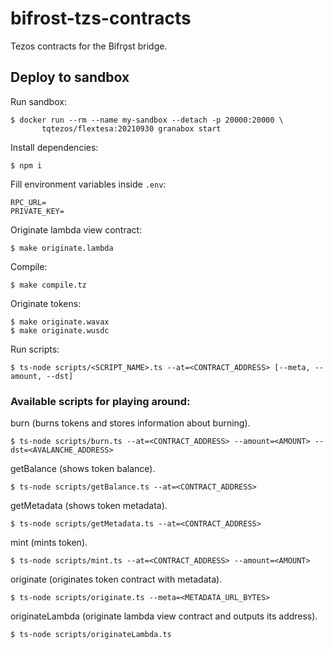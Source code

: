 # bifrost-tzs-contracts
Tezos contracts for the Bifrǫst bridge.

## Deploy to sandbox

Run sandbox:
```
$ docker run --rm --name my-sandbox --detach -p 20000:20000 \
       tqtezos/flextesa:20210930 granabox start
```

Install dependencies:
```
$ npm i
```

Fill environment variables inside ```.env```:
```
RPC_URL=
PRIVATE_KEY=
```

Originate lambda view contract:
```
$ make originate.lambda
```

Compile:
```
$ make compile.tz
```

Originate tokens:
```
$ make originate.wavax
$ make originate.wusdc
```

Run scripts:
```
$ ts-node scripts/<SCRIPT_NAME>.ts --at=<CONTRACT_ADDRESS> [--meta, --amount, --dst]
```

### Available scripts for playing around: 

burn (burns tokens and stores information about burning).
```
$ ts-node scripts/burn.ts --at=<CONTRACT_ADDRESS> --amount=<AMOUNT> --dst=<AVALANCHE_ADDRESS>
```

getBalance (shows token balance).
```
$ ts-node scripts/getBalance.ts --at=<CONTRACT_ADDRESS>
```

getMetadata (shows token metadata).
```
$ ts-node scripts/getMetadata.ts --at=<CONTRACT_ADDRESS>
```

mint (mints token).
```
$ ts-node scripts/mint.ts --at=<CONTRACT_ADDRESS> --amount=<AMOUNT>
```

originate (originates token contract with metadata).
```
$ ts-node scripts/originate.ts --meta=<METADATA_URL_BYTES>
```

originateLambda (originate lambda view contract and outputs its address).
```
$ ts-node scripts/originateLambda.ts
```
